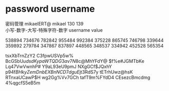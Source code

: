 # password username 
密码管理    mikaelERT@  mikael  130 139  
小写-数字-大写-特殊字符-数字
username value

538894
734676
782842
955484
992384
375228
865745
746798
339644
359892
279784
347867
837897
448565
348537
334942
452528
565354

tsxXbTrnZzY2
C3fpwUSVp5w%
BcGSbU$udsdK
ypaWTQDG3av7
N8$c@MhYFdY@
$f%e#JGMTbKe
Lq47VwVwnhP#
Y9aL93eU9pmJ
NXgGCf$JQxhY
p94f$BHkyZem
DnbEXBnNCD7d
guE$jt3RdS7y
tETrhUwz@hsK
RTnxaUCawP$H
wg2Gg%Vv7GCh
tafT9m%FYdD4
CEsezcBmcdmg
4%qgcfS5eB5m
